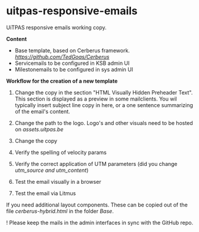 # uitpas-responsive-emails

UiTPAS responsive emails working copy.

**Content**
- Base template, based on Cerberus framework. *https://github.com/TedGoas/Cerberus*
- Servicemails to be configured in KSB admin UI
- Milestonemails to be configured in sys admin UI

**Workflow for the creation of a new template**

1. Change the copy in the section "HTML Visually Hidden Preheader Text". 
This section is displayed as a preview in some mailclients. You wil typically insert subject line copy in here, or a one sentence summarizing of the email's content.

2. Change the path to the logo. 
Logo's and other visuals need to be hosted on *assets.uitpas.be*

3. Change the copy

4. Verify the spelling of velocity params

5. Verify the correct application of UTM parameters (did you change *utm_source and utm_content*)

6. Test the email visually in a browser

7. Test the email via Litmus

If you need additional layout components. These can be copied out of the file *cerberus-hybrid.html* in the folder *Base*.

! Please keep the mails in the admin interfaces in sync with the GitHub repo.